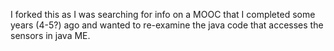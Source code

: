 I forked this as I was searching for info on a MOOC that I completed some years (4-5?) ago and wanted to 
re-examine the java code that accesses the sensors in java ME.

